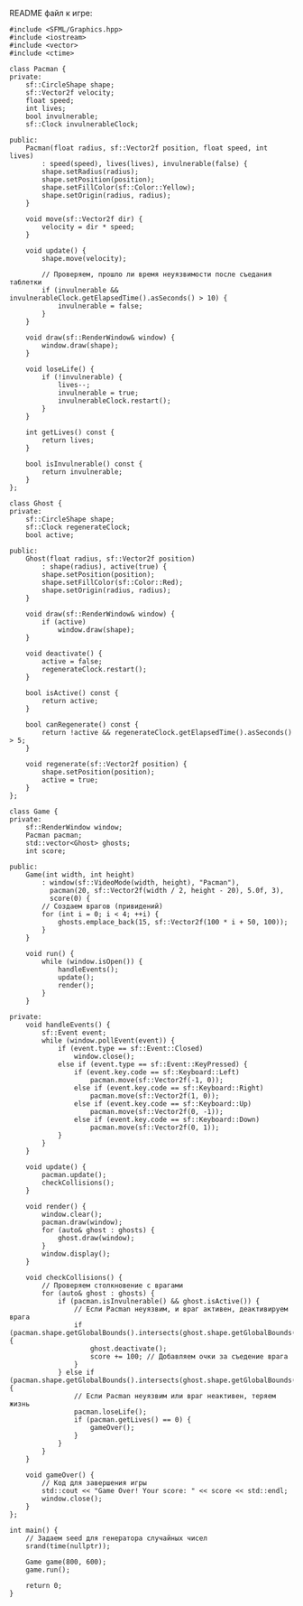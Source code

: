README файл к игре:

    #include <SFML/Graphics.hpp>
    #include <iostream>
    #include <vector>
    #include <ctime>

    class Pacman {
    private:
        sf::CircleShape shape;
        sf::Vector2f velocity;
        float speed;
        int lives;
        bool invulnerable;
        sf::Clock invulnerableClock;
    
    public:
        Pacman(float radius, sf::Vector2f position, float speed, int lives)
            : speed(speed), lives(lives), invulnerable(false) {
            shape.setRadius(radius);
            shape.setPosition(position);
            shape.setFillColor(sf::Color::Yellow);
            shape.setOrigin(radius, radius);
        }
    
        void move(sf::Vector2f dir) {
            velocity = dir * speed;
        }
    
        void update() {
            shape.move(velocity);
    
            // Проверяем, прошло ли время неуязвимости после съедания таблетки
            if (invulnerable && invulnerableClock.getElapsedTime().asSeconds() > 10) {
                invulnerable = false;
            }
        }
    
        void draw(sf::RenderWindow& window) {
            window.draw(shape);
        }
    
        void loseLife() {
            if (!invulnerable) {
                lives--;
                invulnerable = true;
                invulnerableClock.restart();
            }
        }
    
        int getLives() const {
            return lives;
        }
    
        bool isInvulnerable() const {
            return invulnerable;
        }
    };
    
    class Ghost {
    private:
        sf::CircleShape shape;
        sf::Clock regenerateClock;
        bool active;
    
    public:
        Ghost(float radius, sf::Vector2f position)
            : shape(radius), active(true) {
            shape.setPosition(position);
            shape.setFillColor(sf::Color::Red);
            shape.setOrigin(radius, radius);
        }
    
        void draw(sf::RenderWindow& window) {
            if (active)
                window.draw(shape);
        }
    
        void deactivate() {
            active = false;
            regenerateClock.restart();
        }
    
        bool isActive() const {
            return active;
        }
    
        bool canRegenerate() const {
            return !active && regenerateClock.getElapsedTime().asSeconds() > 5;
        }
    
        void regenerate(sf::Vector2f position) {
            shape.setPosition(position);
            active = true;
        }
    };
    
    class Game {
    private:
        sf::RenderWindow window;
        Pacman pacman;
        std::vector<Ghost> ghosts;
        int score;
    
    public:
        Game(int width, int height)
            : window(sf::VideoMode(width, height), "Pacman"),
              pacman(20, sf::Vector2f(width / 2, height - 20), 5.0f, 3),
              score(0) {
            // Создаем врагов (привидений)
            for (int i = 0; i < 4; ++i) {
                ghosts.emplace_back(15, sf::Vector2f(100 * i + 50, 100));
            }
        }
    
        void run() {
            while (window.isOpen()) {
                handleEvents();
                update();
                render();
            }
        }
    
    private:
        void handleEvents() {
            sf::Event event;
            while (window.pollEvent(event)) {
                if (event.type == sf::Event::Closed)
                    window.close();
                else if (event.type == sf::Event::KeyPressed) {
                    if (event.key.code == sf::Keyboard::Left)
                        pacman.move(sf::Vector2f(-1, 0));
                    else if (event.key.code == sf::Keyboard::Right)
                        pacman.move(sf::Vector2f(1, 0));
                    else if (event.key.code == sf::Keyboard::Up)
                        pacman.move(sf::Vector2f(0, -1));
                    else if (event.key.code == sf::Keyboard::Down)
                        pacman.move(sf::Vector2f(0, 1));
                }
            }
        }
    
        void update() {
            pacman.update();
            checkCollisions();
        }
    
        void render() {
            window.clear();
            pacman.draw(window);
            for (auto& ghost : ghosts) {
                ghost.draw(window);
            }
            window.display();
        }
    
        void checkCollisions() {
            // Проверяем столкновение с врагами
            for (auto& ghost : ghosts) {
                if (pacman.isInvulnerable() && ghost.isActive()) {
                    // Если Pacman неуязвим, и враг активен, деактивируем врага
                    if (pacman.shape.getGlobalBounds().intersects(ghost.shape.getGlobalBounds())) {
                        ghost.deactivate();
                        score += 100; // Добавляем очки за съедение врага
                    }
                } else if (pacman.shape.getGlobalBounds().intersects(ghost.shape.getGlobalBounds())) {
                    // Если Pacman неуязвим или враг неактивен, теряем жизнь
                    pacman.loseLife();
                    if (pacman.getLives() == 0) {
                        gameOver();
                    }
                }
            }
        }
    
        void gameOver() {
            // Код для завершения игры
            std::cout << "Game Over! Your score: " << score << std::endl;
            window.close();
        }
    };
    
    int main() {
        // Задаем seed для генератора случайных чисел
        srand(time(nullptr));

        Game game(800, 600);
        game.run();
    
        return 0;
    }
